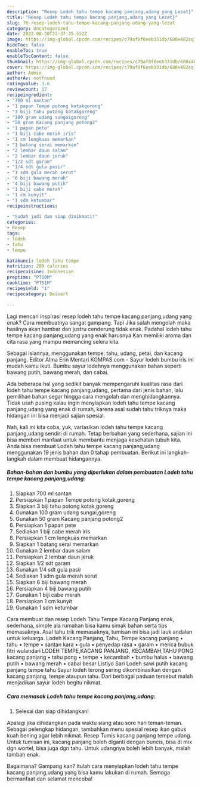 ```yaml
---
description: "Resep Lodeh tahu tempe kacang panjang,udang yang Lezat}"
title: "Resep Lodeh tahu tempe kacang panjang,udang yang Lezat}"
slug: 76-resep-lodeh-tahu-tempe-kacang-panjang-udang-yang-lezat
category: Uncategorized
date: 2022-08-30T22:37:35.552Z
image: https://img-global.cpcdn.com/recipes/c79af8f6eeb331db/680x482cq70/lodeh-tahu-tempe-kacang-panjangudang-foto-resep-utama.jpg
hideToc: false
enableToc: true
enableTocContent: false
thumbnail: https://img-global.cpcdn.com/recipes/c79af8f6eeb331db/680x482cq70/lodeh-tahu-tempe-kacang-panjangudang-foto-resep-utama.jpg
cover: https://img-global.cpcdn.com/recipes/c79af8f6eeb331db/680x482cq70/lodeh-tahu-tempe-kacang-panjangudang-foto-resep-utama.jpg
author: Admin
authorAv: notfound
ratingvalue: 3.6
reviewcount: 17
recipeingredient:
- "700 ml santan"
- "1 papan Tempe potong kotakgoreng"
- "3 biji tahu potong kotakgoreng"
- "100 gram udang sungaigoreng"
- "50 gram Kacang panjang potong2"
- "1 papan pete"
- "1 biji cabe merah iris"
- "1 cm lengkuas memarkan"
- "1 batang serai memarkan"
- "2 lembar daun salam"
- "2 lembar daun jeruk"
- "1/2 sdt garam"
- "1/4 sdt gula pasir"
- "1 sdm gula merah serut"
- "6 biji bawang merah"
- "4 biji bawang putih"
- "1 biji cabe merah"
- "1 cm kunyit"
- "1 sdm ketumbar"
recipeinstructions:

- "Sudah jadi dan siap dinikmati!"
categories:
- Resep
tags:
- lodeh
- tahu
- tempe

katakunci: lodeh tahu tempe 
nutrition: 209 calories
recipecuisine: Indonesian
preptime: "PT10M"
cooktime: "PT51M"
recipeyield: "1"
recipecategory: Dessert

---
```



Lagi mencari inspirasi resep lodeh tahu tempe kacang panjang,udang yang enak? Cara membuatnya sangat gampang. Tapi Jika salah mengolah maka hasilnya akan hambar dan justru cenderung tidak enak. Padahal lodeh tahu tempe kacang panjang,udang yang enak harusnya Kan memiliki aroma dan cita rasa yang mampu memancing selera kita.


Sebagai isiannya, menggunakan tempe, tahu, udang, petai, dan kacang panjang. Editor Alma Erin Mentari KOMPAS.com - Sayur lodeh bumbu iris ini mudah kamu ikuti. Bumbu sayur lodehnya menggunakan bahan seperti bawang putih, bawang merah, dan cabai.

Ada beberapa hal yang sedikit banyak mempengaruhi kualitas rasa dari lodeh tahu tempe kacang panjang,udang, pertama dari jenis bahan, lalu pemilihan bahan segar hingga cara mengolah dan menghidangkannya. Tidak usah pusing kalau ingin menyiapkan lodeh tahu tempe kacang panjang,udang yang enak di rumah, karena asal sudah tahu triknya maka hidangan ini bisa menjadi sajian spesial.


Nah, kali ini kita coba, yuk, variasikan lodeh tahu tempe kacang panjang,udang sendiri di rumah. Tetap berbahan yang sederhana, sajian ini bisa memberi manfaat untuk membantu menjaga kesehatan tubuh kita. Anda bisa membuat Lodeh tahu tempe kacang panjang,udang menggunakan 19 jenis bahan dan 0 tahap pembuatan. Berikut ini langkah-langkah dalam membuat hidangannya.

<!--inarticleads1-->

##### Bahan-bahan dan bumbu yang diperlukan dalam pembuatan Lodeh tahu tempe kacang panjang,udang:

1. Siapkan 700 ml santan
1. Persiapkan 1 papan Tempe potong kotak,goreng
1. Siapkan 3 biji tahu potong kotak,goreng
1. Gunakan 100 gram udang sungai,goreng
1. Gunakan 50 gram Kacang panjang potong2
1. Persiapkan 1 papan pete
1. Sediakan 1 biji cabe merah iris
1. Persiapkan 1 cm lengkuas memarkan
1. Siapkan 1 batang serai memarkan
1. Gunakan 2 lembar daun salam
1. Persiapkan 2 lembar daun jeruk
1. Siapkan 1/2 sdt garam
1. Gunakan 1/4 sdt gula pasir
1. Sediakan 1 sdm gula merah serut
1. Siapkan 6 biji bawang merah
1. Persiapkan 4 biji bawang putih
1. Gunakan 1 biji cabe merah
1. Persiapkan 1 cm kunyit
1. Gunakan 1 sdm ketumbar


Cara membuat dan resep Lodeh Tahu Tempe Kacang Panjang enak, sederhana, simple ala rumahan bisa kamu simak bahan serta tips memasaknya. Asal tahu trik memasaknya, tumisan ini bisa jadi lauk andalan untuk keluarga. Lodeh Kacang Panjang, Tahu, Tempe kacang panjang • tahu • tempe • santan kara • gula • penyedap rasa • garam • merica bubuk fitri wulandari LODEH TEMPE,KACANG PANJANG, KECAMBAH,TAHU PONG kacang panjang • tahu pong • tempe • kecambah • bumbu halus • bawang putih • bawang merah • cabai besar Listiyo Sari Lodeh sawi putih kacang panjang tempe tahu Sayur lodeh terong sering dikombinasikan dengan kacang panjang, tempe ataupun tahu. Dari berbagai paduan tersebut malah menjadikan sayur lodeh begitu nikmat. 

<!--inarticleads2-->

##### Cara memasak Lodeh tahu tempe kacang panjang,udang:


1. Selesai dan siap dihidangkan!

Apalagi jika dihidangkan pada waktu siang atau sore hari teman-teman. Sebagai pelengkap hidangan, tambahkan menu spesial resep ikan gabus kuah bening agar lebih nikmat. Resep Tumis kacang panjang tempe udang. Untuk tumisan ini, kacang panjang boleh diganti dengan buncis, bisa di mix dgn wortel, bisa juga dgn tahu. Untuk udangnya boleh lebih banyak, malah tambah enak. 

Bagaimana? Gampang kan? Itulah cara menyiapkan lodeh tahu tempe kacang panjang,udang yang bisa kamu lakukan di rumah. Semoga bermanfaat dan selamat mencoba!

